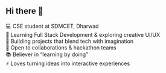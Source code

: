 ## Hi there 👋

💻 CSE student at SDMCET, Dharwad  
🌱 Learning Full Stack Development & exploring creative UI/UX  
🚀 Building projects that blend tech with imagination  
🤝 Open to collaborations & hackathon teams  
📚 Believer in “learning by doing”  
⚡ Loves turning ideas into interactive experiences  
